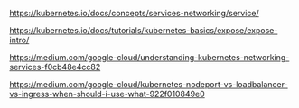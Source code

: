 https://kubernetes.io/docs/concepts/services-networking/service/

https://kubernetes.io/docs/tutorials/kubernetes-basics/expose/expose-intro/

https://medium.com/google-cloud/understanding-kubernetes-networking-services-f0cb48e4cc82

https://medium.com/google-cloud/kubernetes-nodeport-vs-loadbalancer-vs-ingress-when-should-i-use-what-922f010849e0
